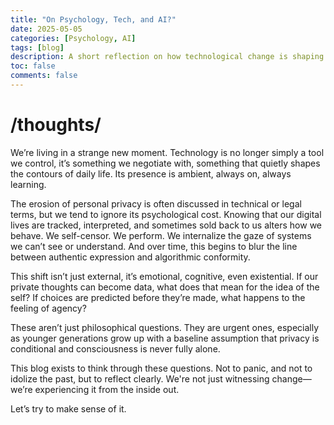 ```yaml
---
title: "On Psychology, Tech, and AI?"
date: 2025-05-05
categories: [Psychology, AI]
tags: [blog]
description: A short reflection on how technological change is shaping the impact on our psychology.
toc: false
comments: false
---
```


# /thoughts/

We’re living in a strange new moment. Technology is no longer simply a tool we control, it’s something we negotiate with, something that quietly shapes the contours of daily life. Its presence is ambient, always on, always learning.

The erosion of personal privacy is often discussed in technical or legal terms, but we tend to ignore its psychological cost. Knowing that our digital lives are tracked, interpreted, and sometimes sold back to us alters how we behave. We self-censor. We perform. We internalize the gaze of systems we can’t see or understand. And over time, this begins to blur the line between authentic expression and algorithmic conformity.

This shift isn’t just external, it’s emotional, cognitive, even existential. If our private thoughts can become data, what does that mean for the idea of the self? If choices are predicted before they’re made, what happens to the feeling of agency?

These aren’t just philosophical questions. They are urgent ones, especially as younger generations grow up with a baseline assumption that privacy is conditional and consciousness is never fully alone.

This blog exists to think through these questions. Not to panic, and not to idolize the past, but to reflect clearly. We're not just witnessing change—we’re experiencing it from the inside out.

Let’s try to make sense of it.
